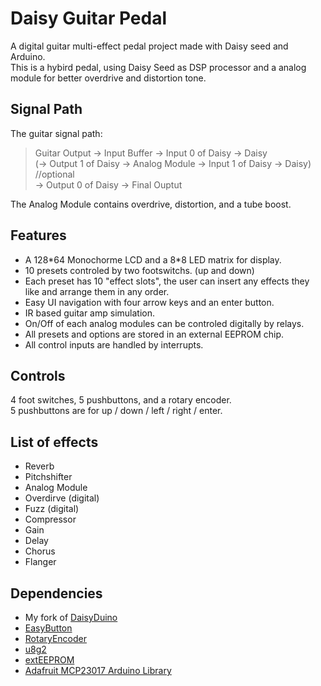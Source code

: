 # Daisy Guitar Pedal
A digital guitar multi-effect pedal project made with Daisy seed and Arduino.  
This is a hybird pedal, using Daisy Seed as DSP processor and a analog module for better overdrive and distortion tone.

## Signal Path
The guitar signal path:
>Guitar Output -> Input Buffer -> Input 0 of Daisy -> Daisy  
>(-> Output 1 of Daisy -> Analog Module -> Input 1 of Daisy -> Daisy) //optional  
>-> Output 0 of Daisy -> Final Ouptut  

The Analog Module contains overdrive, distortion, and a tube boost.

## Features
<ul>
  <li>A 128*64 Monochorme LCD and a 8*8 LED matrix for display.</li>
  <li>10 presets controled by two footswitchs. (up and down)</li>
  <li>Each preset has 10 "effect slots", the user can insert any effects they like and arrange them in any order.</li>
  <li>Easy UI navigation with four arrow keys and an enter button.</li>
  <li>IR based guitar amp simulation.</li>
  <li>On/Off of each analog modules can be controled digitally by relays.</li>
  <li>All presets and options are stored in an external EEPROM chip.</li>
  <li>All control inputs are handled by interrupts.</li>
</ul>

## Controls
4 foot switches, 5 pushbuttons, and a rotary encoder.  
5 pushbuttons are for up / down / left / right / enter.

## List of effects
<ul>
  <li>Reverb</li>
  <li>Pitchshifter</li>
  <li>Analog Module</li>
  <li>Overdirve (digital)</li>
  <li>Fuzz (digital)</li>
  <li>Compressor</li>
  <li>Gain</li>
  <li>Delay</li>
  <li>Chorus</li>
  <li>Flanger</li>
</ul>

## Dependencies
<ul>
  <li>My fork of <a href=https://github.com/jerry20091103/DaisyDuino>DaisyDuino</a></li>
  <li><a href=https://github.com/evert-arias/EasyButton>EasyButton</a></li>
  <li><a href=https://github.com/mathertel/RotaryEncoder>RotaryEncoder</a></li>
  <li><a href=https://github.com/olikraus/u8g2>u8g2</a></li>
  <li><a href=https://github.com/JChristensen/extEEPROM>extEEPROM</a></li>
  <li><a href=https://github.com/adafruit/Adafruit-MCP23017-Arduino-Library>Adafruit MCP23017 Arduino Library</a></li>
</ul>

